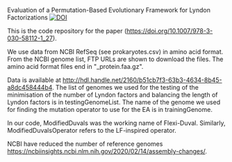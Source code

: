 Evaluation of a Permutation-Based Evolutionary Framework for Lyndon Factorizations
[![DOI](https://zenodo.org/badge/3896389)](https://zenodo.org/badge/latestdoi/3896389)

This is the code repository for the paper (https://doi.org/10.1007/978-3-030-58112-1_27).

We use data from NCBI RefSeq (see prokaryotes.csv) in amino acid format.
From the NCBI genome list, FTP URLs are shown to download the files. The amino acid format files end in "_protein.faa.gz".

Data is available at http://hdl.handle.net/2160/b51cb7f3-63b3-4634-8b45-a8dc458444b4.
The list of genomes we used for the testing of the minimisation of the number of Lyndon factors and balancing the length of Lyndon factors is in testingGenomeList.
The name of the genome we used for finding the mutation operator to use for the EA is in trainingGenome.

In our code, ModifiedDuvals was the working name of Flexi-Duval. Similarly, ModifiedDuvalsOperator refers to the LF-inspired operator.

NCBI have reduced the number of reference genomes https://ncbiinsights.ncbi.nlm.nih.gov/2020/02/14/assembly-changes/.
